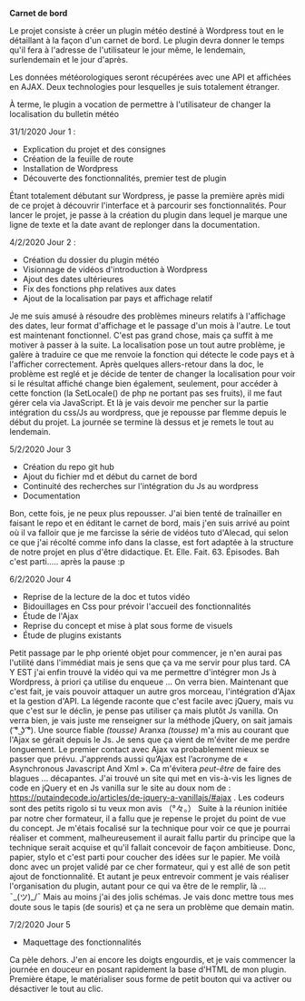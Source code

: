 **Carnet de bord**

Le projet consiste à créer un plugin météo destiné à Wordpress tout en le détaillant à la façon d'un carnet de bord. Le plugin devra donner le temps qu'il fera à l'adresse de l'utilisateur le jour même, le lendemain, surlendemain et le jour d'après.

Les données météorologiques seront récupérées avec une API et affichées en AJAX. Deux technologies pour lesquelles je suis totalement étranger.

À terme, le plugin a vocation de permettre à l'utilisateur de changer la localisation du bulletin météo 

31/1/2020
Jour 1 : 

 - Explication du projet et des consignes
 - Création de la feuille de route
 - Installation de Wordpress
 - Découverte des fonctionnalités, premier test de plugin
 
 Étant totalement débutant sur Wordpress, je passe la première après midi de ce projet à découvrir l'interface et à parcourir ses fonctionnalités.  Pour lancer le projet, je passe à la création du plugin dans lequel je marque une ligne de texte et la date avant de replonger dans la documentation.

4/2/2020
Jour 2 :

 - Création du dossier du plugin météo
 - Visionnage de vidéos d'introduction à Wordpress
 - Ajout des dates ultérieures 
 - Fix des fonctions php relatives aux dates
 - Ajout de la localisation par pays et affichage relatif
 
 Je me suis amusé à résoudre des problèmes mineurs relatifs à l'affichage des dates, leur format d'affichage et le passage d'un mois à l'autre. Le tout est maintenant fonctionnel. C'est pas grand chose, mais ça suffit à me motiver à passer à la suite.
La localisation pose un tout autre problème, je galère à traduire ce que me renvoie la fonction qui détecte le code pays et à l'afficher correctement. Après quelques allers-retour dans la doc, le problème est reglé et je décide de tenter de changer la localisation pour voir si le résultat affiché change bien également, seulement, pour accéder à cette fonction (la SetLocale() de php ne portant pas ses fruits), il me faut gérer cela via JavaScript. 
Et là je vais devoir me pencher sur la partie intégration du css/Js au wordpress, que je repousse par flemme depuis le début du projet. La journée se termine là dessus et je remets le tout au lendemain.

5/2/2020
Jour 3

 - Création du repo git hub
 - Ajout du fichier md et début du carnet de bord
 - Continuité des recherches sur l'intégration du Js  au wordpress
 - Documentation

Bon, cette fois, je ne peux plus repousser. J'ai bien tenté de traînailler en faisant le repo et en éditant le carnet de bord, mais j'en suis arrivé au point où il va falloir que je me farcisse la série de vidéos tuto d'Alecad, qui selon ce que j'ai récolté comme info dans la classe, est fort adaptée à la structure de notre projet en plus d'être didactique.
Et. Elle. Fait. 63. Épisodes.
Bah c'est parti..... après la pause :p

6/2/2020
Jour 4

 - Reprise de la lecture de la doc et tutos vidéo
 - Bidouillages en Css pour prévoir l'accueil des fonctionnalités
 - Étude de l'Ajax
 - Reprise du concept et mise à plat sous forme de visuels
 - Étude de plugins existants

Petit passage par le php orienté objet pour commencer, je n'en aurai pas l'utilité dans l'immédiat mais je sens que ça va me servir pour plus tard.
CA Y EST j'ai enfin trouvé la vidéo qui va me permettre d'intégrer mon Js à Wordpress, à priori ça utilise du enqueue ... On verra bien.
Maintenant que c'est fait, je vais pouvoir attaquer un autre gros morceau, l'intégration d'Ajax et la gestion d'API. La légende raconte que c'est facile avec jQuery, mais vu que c'est sur le déclin, je pense pas utiliser ça mais plutôt Js vanilla. On verra bien, je vais juste me renseigner sur la méthode jQuery, on sait jamais ( ͡° ͜ʖ ͡°).
Une source fiable *(tousse)* Aranxa *(tousse)* m'a mis au courant que l'Ajax se gérait depuis le Js. Je sens que ça vient de m'éviter de me perdre longuement. Le premier contact avec Ajax va probablement mieux se passer que prévu.
J'apprends aussi qu’Ajax est l’acronyme de « Asynchronous Javascript And Xml ». Ca m'évitera *peut-être* de faire des blagues ... décapantes.
J'ai trouvé un site qui met en vis-à-vis les lignes de code en jQuery et en Js vanilla sur le site au doux nom de : https://putaindecode.io/articles/de-jquery-a-vanillajs/#ajax . Les codeurs sont des petits rigolo si tu veux mon avis  （°々。）
Suite à la réunion initiée par notre cher formateur, il a fallu que je repense le projet du point de vue du concept. Je m'étais focalisé sur la technique pour voir ce que je pourrai réaliser et comment, malheureusement il aurait fallu partir du principe que la technique serait acquise et qu'il fallait concevoir de façon ambitieuse. Donc, papier, stylo et c'est parti pour coucher des idées sur le papier. 
Me voilà donc avec un projet validé par ce cher formateur, qui y est allé de son petit ajout de fonctionnalité. Et autant je peux entrevoir comment je vais réaliser l'organisation du plugin, autant pour ce qui va être de le remplir, là ...  ¯\_(ツ)_/¯
Mais au moins j'ai des jolis schémas. Je vais donc mettre tous mes doute sous le tapis (de souris) et ça ne sera un problème que demain matin.

7/2/2020
Jour 5

 - Maquettage des fonctionnalités

Ca pèle dehors. J'en ai encore les doigts engourdis, et je vais commencer la journée en douceur en posant rapidement la base d'HTML de mon plugin. Première étape, le matérialiser sous forme de petit bouton qui va activer ou désactiver le tout au clic.

<!--stackedit_data:
eyJoaXN0b3J5IjpbLTc0NTk2NTg4MCwtMjA5MjIwMzEzNl19
-->